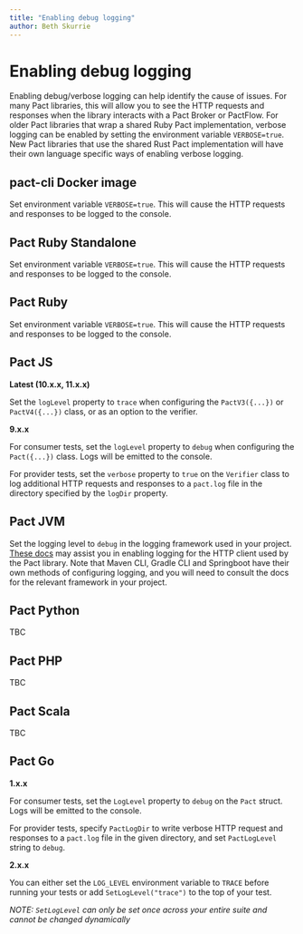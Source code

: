 ```yaml
---
title: "Enabling debug logging"
author: Beth Skurrie
---
```


# Enabling debug logging

Enabling debug/verbose logging can help identify the cause of issues. For many Pact libraries, this will allow you to see the HTTP requests and responses when the library interacts with a Pact Broker or PactFlow. For older Pact libraries that wrap a shared Ruby Pact implementation, verbose logging can be enabled by setting the environment variable `VERBOSE=true`. New Pact libraries that use the shared Rust Pact implementation will have their own language specific ways of enabling verbose logging.

## pact-cli Docker image

Set environment variable `VERBOSE=true`. This will cause the HTTP requests and responses to be logged to the console.

## Pact Ruby Standalone

Set environment variable `VERBOSE=true`. This will cause the HTTP requests and responses to be logged to the console.

## Pact Ruby

Set environment variable `VERBOSE=true`. This will cause the HTTP requests and responses to be logged to the console.

## Pact JS

**Latest (10.x.x, 11.x.x)**

Set the `logLevel` property to `trace` when configuring the `PactV3({...})` or `PactV4({...})` class, or as an option to the verifier.

**9.x.x**

For consumer tests, set the `logLevel` property to `debug` when configuring the `Pact({...})` class. Logs will be emitted to the console. 

For provider tests, set the `verbose` property to `true` on the `Verifier` class to log additional HTTP requests and responses to a `pact.log` file in the directory specified by the `logDir` property.

## Pact JVM

Set the logging level to `debug` in the logging framework used in your project. [These docs](https://hc.apache.org/httpclient-legacy/logging.html) may assist you in enabling logging for the HTTP client used by the Pact library. Note that Maven CLI, Gradle CLI and Springboot have their own methods of configuring logging, and you will need to consult the docs for the relevant framework in your project.

## Pact Python

TBC

## Pact PHP

TBC

## Pact Scala

TBC

## Pact Go

**1.x.x**

For consumer tests, set the `LogLevel` property to `debug` on the `Pact` struct. Logs will be emitted to the console.

For provider tests, specify `PactLogDir` to write verbose HTTP request and responses to a `pact.log` file in the given directory, and set `PactLogLevel` string to `debug`.

**2.x.x**

You can either set the `LOG_LEVEL` environment variable to `TRACE` before running your tests or add `SetLogLevel("trace")` to the top of your test.

*NOTE: `SetLogLevel` can only be set once across your entire suite and cannot be changed dynamically*
